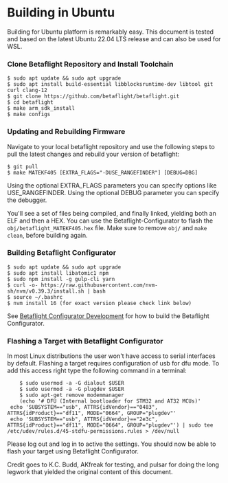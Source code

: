 # Building in Ubuntu

Building for Ubuntu platform is remarkably easy.
This document is tested and based on the latest Ubuntu 22.04 LTS release and can also be used for WSL.

### Clone Betaflight Repository and Install Toolchain

    $ sudo apt update && sudo apt upgrade
    $ sudo apt install build-essential libblocksruntime-dev libtool git curl clang-12
    $ git clone https://github.com/betaflight/betaflight.git
    $ cd betaflight
    $ make arm_sdk_install
    $ make configs

### Updating and Rebuilding Firmware

Navigate to your local betaflight repository and use the following steps to pull the latest changes and rebuild your version of betaflight:

    $ git pull
    $ make MATEKF405 [EXTRA_FLAGS="-DUSE_RANGEFINDER"] [DEBUG=DBG]

Using the optional EXTRA_FLAGS parameters you can specify options like USE_RANGEFINDER.
Using the optional DEBUG parameter you can specify the debugger.

You'll see a set of files being compiled, and finally linked, yielding both an ELF and then a HEX.
You can use the Betaflight-Configurator to flash the `obj/betaflight_MATEKF405.hex` file.
Make sure to remove `obj/` and `make clean`, before building again.

### Building Betaflight Configurator

    $ sudo apt update && sudo apt upgrade
    $ sudo apt install libatomic1 npm
    $ sudo npm install -g gulp-cli yarn
    $ curl -o- https://raw.githubusercontent.com/nvm-sh/nvm/v0.39.3/install.sh | bash
    $ source ~/.bashrc
    $ nvm install 16 (for exact version please check link below)

See [Betaflight Configurator Development](https://github.com/betaflight/betaflight-configurator#development) for how to build the Betaflight Configurator.

### Flashing a Target with Betaflight Configurator

In most Linux distributions the user won't have access to serial interfaces by default. Flashing a target requires configuration of usb for dfu mode. To add this access right type the following command in a terminal:

```
    $ sudo usermod -a -G dialout $USER
    $ sudo usermod -a -G plugdev $USER
    $ sudo apt-get remove modemmanager
    (echo '# DFU (Internal bootloader for STM32 and AT32 MCUs)'
 echo 'SUBSYSTEM=="usb", ATTRS{idVendor}=="0483", ATTRS{idProduct}=="df11", MODE="0664", GROUP="plugdev"'
 echo 'SUBSYSTEM=="usb", ATTRS{idVendor}=="2e3c", ATTRS{idProduct}=="df11", MODE="0664", GROUP="plugdev"') | sudo tee /etc/udev/rules.d/45-stdfu-permissions.rules > /dev/null
```

Please log out and log in to active the settings. You should now be able to flash your target using Betaflight Configurator.

Credit goes to K.C. Budd, AKfreak for testing, and pulsar for doing the long legwork that yielded the original content of this document.
